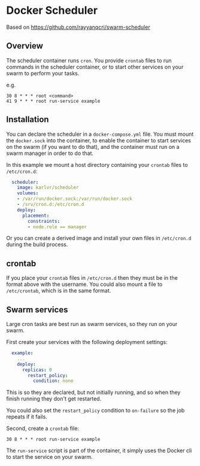 # Docker Scheduler

Based on https://github.com/rayyanqcri/swarm-scheduler

## Overview

The scheduler container runs `cron`. You provide `crontab` files to run commands in the scheduler container,
or to start other services on your swarm to perform your tasks.

e.g.

```
30 8 * * * root <command>
41 9 * * * root run-service example
```

## Installation

You can declare the scheduler in a `docker-compose.yml` file. You must mount the `docker.sock` into the container, to enable the container to start services on the swarm (if you want to do that), and the container must run on a swarm manager in order to do that.

In this example we mount a host directory containing your `crontab` files to `/etc/cron.d`:

```yml
  scheduler:
    image: karlvr/scheduler
    volumes:
    - /var/run/docker.sock:/var/run/docker.sock
    - /srv/cron.d:/etc/cron.d
    deploy:
      placement:
        constraints:
        - node.role == manager
```

Or you can create a derived image and install your own files in `/etc/cron.d` during the build process.

## crontab

If you place your `crontab` files in `/etc/cron.d` then they must be in the format above with the username.
You could also mount a file to `/etc/crontab`, which is in the same format.

## Swarm services

Large cron tasks are best run as swarm services, so they run on your swarm.

First create your services with the following deployment settings:

```yml
  example:
    ...
    deploy:
      replicas: 0
        restart_policy:
          condition: none
```

This is so they are declared, but not initially running, and so when they finish running they don't get restarted.

You could also set the `restart_policy` condition to `on-failure` so the job repeats if it fails.

Second, create a `crontab` file:

```
30 8 * * * root run-service example
```

The `run-service` script is part of the container, it simply uses the Docker cli to start the service on your swarm.
